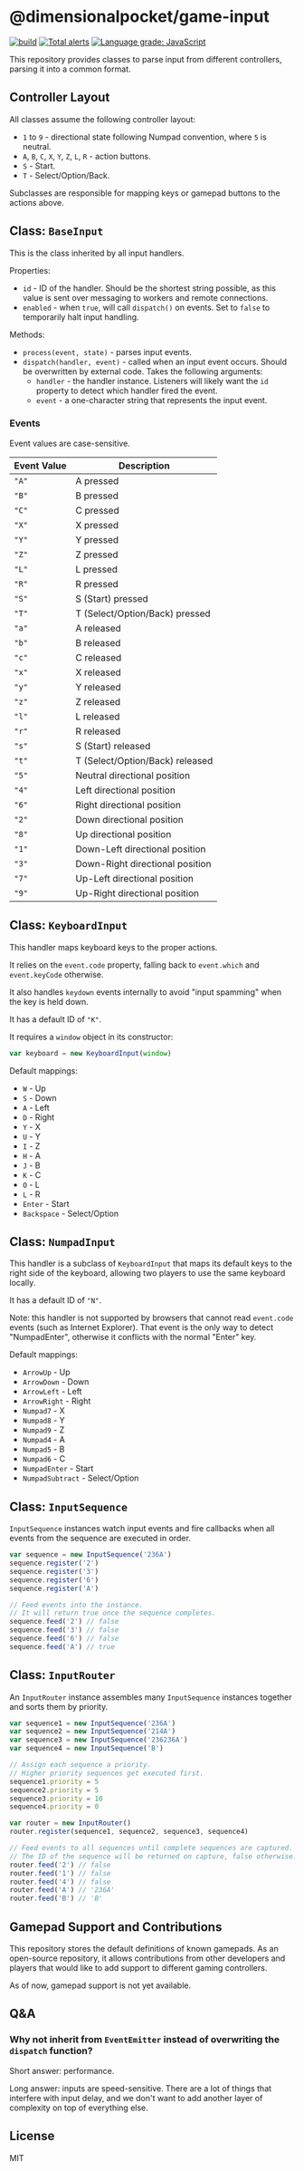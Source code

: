 # @dimensionalpocket/game-input

[![build](https://github.com/dimensionalpocket/game-input-js/actions/workflows/node.js.yml/badge.svg)](https://github.com/dimensionalpocket/game-input-js/actions/workflows/node.js.yml) [![Total alerts](https://img.shields.io/lgtm/alerts/g/dimensionalpocket/game-input-js.svg)](https://lgtm.com/projects/g/dimensionalpocket/game-input-js/alerts/) [![Language grade: JavaScript](https://img.shields.io/lgtm/grade/javascript/g/dimensionalpocket/game-input-js.svg)](https://lgtm.com/projects/g/dimensionalpocket/game-input-js/context:javascript)

This repository provides classes to parse input from different controllers, parsing it into a common format.

## Controller Layout

All classes assume the following controller layout:

* `1` to `9` - directional state following Numpad convention, where `5` is neutral.
* `A`, `B`, `C`, `X`, `Y`, `Z`, `L`, `R` - action buttons.
* `S` - Start.
* `T` - Select/Option/Back.

Subclasses are responsible for mapping keys or gamepad buttons to the actions above.

## Class: `BaseInput`

This is the class inherited by all input handlers.

Properties:

* `id` - ID of the handler. Should be the shortest string possible, as this value is sent over messaging to workers and remote connections.
* `enabled` - when `true`, will call `dispatch()` on events. Set to `false` to temporarily halt input handling.

Methods:

* `process(event, state)` - parses input events.
* `dispatch(handler, event)` - called when an input event occurs. Should be overwritten by external code. Takes the following arguments:
  * `handler` - the handler instance. Listeners will likely want the `id` property to detect which handler fired the event.
  * `event` - a one-character string that represents the input event.

### Events

Event values are case-sensitive.

|Event Value|Description|
|---|---|
|`"A"`|A pressed|
|`"B"`|B pressed|
|`"C"`|C pressed|
|`"X"`|X pressed|
|`"Y"`|Y pressed|
|`"Z"`|Z pressed|
|`"L"`|L pressed|
|`"R"`|R pressed|
|`"S"`|S (Start) pressed|
|`"T"`|T (Select/Option/Back) pressed|
|`"a"`|A released|
|`"b"`|B released|
|`"c"`|C released|
|`"x"`|X released|
|`"y"`|Y released|
|`"z"`|Z released|
|`"l"`|L released|
|`"r"`|R released|
|`"s"`|S (Start) released|
|`"t"`|T (Select/Option/Back) released|
|`"5"`|Neutral directional position|
|`"4"`|Left directional position|
|`"6"`|Right directional position|
|`"2"`|Down directional position|
|`"8"`|Up directional position|
|`"1"`|Down-Left directional position|
|`"3"`|Down-Right directional position|
|`"7"`|Up-Left directional position|
|`"9"`|Up-Right directional position|

## Class: `KeyboardInput`

This handler maps keyboard keys to the proper actions.

It relies on the `event.code` property, falling back to `event.which` and `event.keyCode` otherwise.

It also handles `keydown` events internally to avoid "input spamming" when the key is held down.

It has a default ID of `"K"`.

It requires a `window` object in its constructor:

```js
var keyboard = new KeyboardInput(window)
```

Default mappings:

* `W` - Up
* `S` - Down
* `A` - Left
* `D` - Right
* `Y` - X
* `U` - Y
* `I` - Z
* `H` - A
* `J` - B
* `K` - C
* `O` - L
* `L` - R
* `Enter` - Start
* `Backspace` - Select/Option

## Class: `NumpadInput`

This handler is a subclass of `KeyboardInput` that maps its default keys to the right side of the keyboard, allowing two players to use the same keyboard locally.

It has a default ID of `"N"`.

Note: this handler is not supported by browsers that cannot read `event.code` events (such as Internet Explorer). That event is the only way to detect "NumpadEnter", otherwise it conflicts with the normal "Enter" key.

Default mappings:

* `ArrowUp` - Up
* `ArrowDown` - Down
* `ArrowLeft` - Left
* `ArrowRight` - Right
* `Numpad7` - X
* `Numpad8` - Y
* `Numpad9` - Z
* `Numpad4` - A
* `Numpad5` - B
* `Numpad6` - C
* `NumpadEnter` - Start
* `NumpadSubtract` - Select/Option

## Class: `InputSequence`

`InputSequence` instances watch input events and fire callbacks when all events from the sequence are executed in order.

```js
var sequence = new InputSequence('236A')
sequence.register('2')
sequence.register('3')
sequence.register('6')
sequence.register('A')

// Feed events into the instance.
// It will return true once the sequence completes.
sequence.feed('2') // false
sequence.feed('3') // false
sequence.feed('6') // false
sequence.feed('A') // true
```

## Class: `InputRouter`

An `InputRouter` instance assembles many `InputSequence` instances together and sorts them by priority.

```js
var sequence1 = new InputSequence('236A')
var sequence2 = new InputSequence('214A')
var sequence3 = new InputSequence('236236A')
var sequence4 = new InputSequence('B')

// Assign each sequence a priority.
// Higher priority sequences get executed first.
sequence1.priority = 5
sequence2.priority = 5
sequence3.priority = 10
sequence4.priority = 0

var router = new InputRouter()
router.register(sequence1, sequence2, sequence3, sequence4)

// Feed events to all sequences until complete sequences are captured.
// The ID of the sequence will be returned on capture, false otherwise.
router.feed('2') // false
router.feed('1') // false
router.feed('4') // false
router.feed('A') // '236A'
router.feed('B') // 'B'
```

## Gamepad Support and Contributions

This repository stores the default definitions of known gamepads. As an open-source repository, it allows contributions from other developers and players that would like to add support to different gaming controllers.

As of now, gamepad support is not yet available.

## Q&A

### Why not inherit from `EventEmitter` instead of overwriting the `dispatch` function?

Short answer: performance.

Long answer: inputs are speed-sensitive. There are a lot of things that interfere with input delay, and we don't want to add another layer of complexity on top of everything else.

## License

MIT
